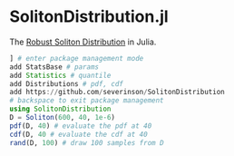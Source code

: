 # SolitonDistribution.jl

The [Robust Soliton
Distribution](https://en.wikipedia.org/wiki/Soliton_distribution) in
Julia.

``` julia
] # enter package management mode
add StatsBase # params
add Statistics # quantile
add Distributions # pdf, cdf
add https://github.com/severinson/SolitonDistribution
# backspace to exit package management
using SolitonDistribution
D = Soliton(600, 40, 1e-6)
pdf(D, 40) # evaluate the pdf at 40
cdf(D, 40 # evaluate the cdf at 40
rand(D, 100) # draw 100 samples from D
```
